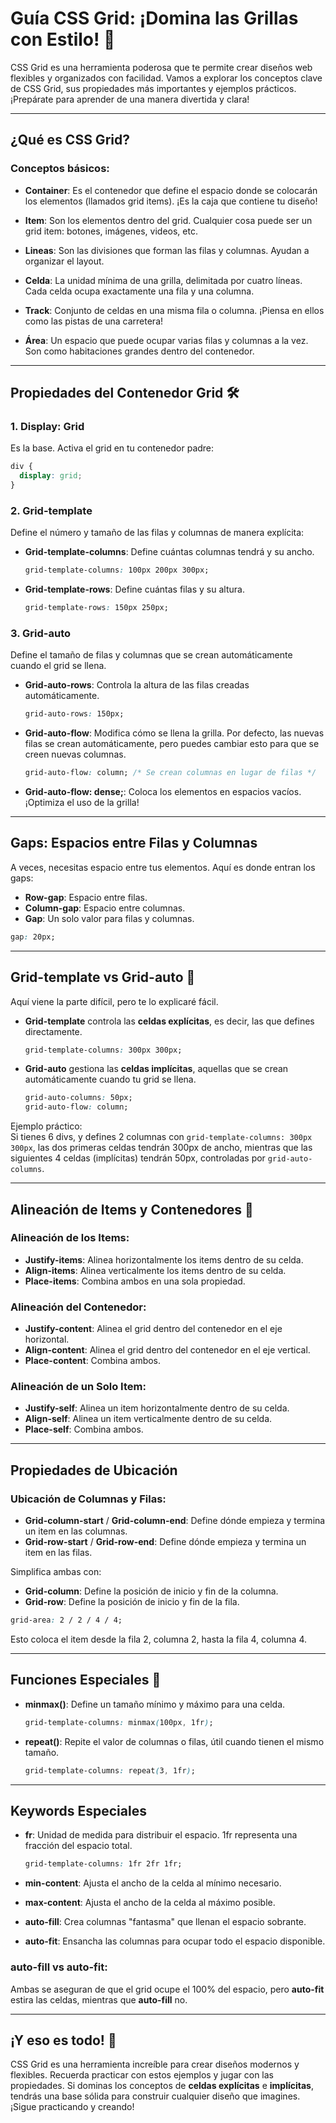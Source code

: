 # Guía CSS Grid: ¡Domina las Grillas con Estilo! 🎉

CSS Grid es una herramienta poderosa que te permite crear diseños web flexibles y organizados con facilidad. Vamos a explorar los conceptos clave de CSS Grid, sus propiedades más importantes y ejemplos prácticos. ¡Prepárate para aprender de una manera divertida y clara!

---

## ¿Qué es CSS Grid?

### Conceptos básicos:

- **Container**: Es el contenedor que define el espacio donde se colocarán los elementos (llamados grid items). ¡Es la caja que contiene tu diseño!
- **Item**: Son los elementos dentro del grid. Cualquier cosa puede ser un grid item: botones, imágenes, videos, etc.
- **Lineas**: Son las divisiones que forman las filas y columnas. Ayudan a organizar el layout.

- **Celda**: La unidad mínima de una grilla, delimitada por cuatro líneas. Cada celda ocupa exactamente una fila y una columna.

- **Track**: Conjunto de celdas en una misma fila o columna. ¡Piensa en ellos como las pistas de una carretera!

- **Área**: Un espacio que puede ocupar varias filas y columnas a la vez. Son como habitaciones grandes dentro del contenedor.

---

## Propiedades del Contenedor Grid 🛠️

### 1. **Display: Grid**

Es la base. Activa el grid en tu contenedor padre:

```css
div {
  display: grid;
}
```

### 2. **Grid-template**

Define el número y tamaño de las filas y columnas de manera explícita:

- **Grid-template-columns**: Define cuántas columnas tendrá y su ancho.

  ```css
  grid-template-columns: 100px 200px 300px;
  ```

- **Grid-template-rows**: Define cuántas filas y su altura.

  ```css
  grid-template-rows: 150px 250px;
  ```

### 3. **Grid-auto**

Define el tamaño de filas y columnas que se crean automáticamente cuando el grid se llena.

- **Grid-auto-rows**: Controla la altura de las filas creadas automáticamente.

  ```css
  grid-auto-rows: 150px;
  ```

- **Grid-auto-flow**: Modifica cómo se llena la grilla. Por defecto, las nuevas filas se crean automáticamente, pero puedes cambiar esto para que se creen nuevas columnas.

  ```css
  grid-auto-flow: column; /* Se crean columnas en lugar de filas */
  ```

- **Grid-auto-flow: dense;**: Coloca los elementos en espacios vacíos. ¡Optimiza el uso de la grilla!

---

## Gaps: Espacios entre Filas y Columnas

A veces, necesitas espacio entre tus elementos. Aquí es donde entran los gaps:

- **Row-gap**: Espacio entre filas.
- **Column-gap**: Espacio entre columnas.
- **Gap**: Un solo valor para filas y columnas.

```css
gap: 20px;
```

---

## Grid-template vs Grid-auto 🤯

Aquí viene la parte difícil, pero te lo explicaré fácil.

- **Grid-template** controla las **celdas explícitas**, es decir, las que defines directamente.

  ```css
  grid-template-columns: 300px 300px;
  ```

- **Grid-auto** gestiona las **celdas implícitas**, aquellas que se crean automáticamente cuando tu grid se llena.

  ```css
  grid-auto-columns: 50px;
  grid-auto-flow: column;
  ```

Ejemplo práctico:  
Si tienes 6 divs, y defines 2 columnas con `grid-template-columns: 300px 300px`, las dos primeras celdas tendrán 300px de ancho, mientras que las siguientes 4 celdas (implícitas) tendrán 50px, controladas por `grid-auto-columns`.

---

## Alineación de Items y Contenedores 🎯

### Alineación de los Items:

- **Justify-items**: Alinea horizontalmente los items dentro de su celda.
- **Align-items**: Alinea verticalmente los items dentro de su celda.
- **Place-items**: Combina ambos en una sola propiedad.

### Alineación del Contenedor:

- **Justify-content**: Alinea el grid dentro del contenedor en el eje horizontal.
- **Align-content**: Alinea el grid dentro del contenedor en el eje vertical.
- **Place-content**: Combina ambos.

### Alineación de un Solo Item:

- **Justify-self**: Alinea un item horizontalmente dentro de su celda.
- **Align-self**: Alinea un item verticalmente dentro de su celda.
- **Place-self**: Combina ambos.

---

## Propiedades de Ubicación

### Ubicación de Columnas y Filas:

- **Grid-column-start** / **Grid-column-end**: Define dónde empieza y termina un item en las columnas.
- **Grid-row-start** / **Grid-row-end**: Define dónde empieza y termina un item en las filas.

Simplifica ambas con:

- **Grid-column**: Define la posición de inicio y fin de la columna.
- **Grid-row**: Define la posición de inicio y fin de la fila.

```css
grid-area: 2 / 2 / 4 / 4;
```

Esto coloca el item desde la fila 2, columna 2, hasta la fila 4, columna 4.

---

## Funciones Especiales 🚀

- **minmax()**: Define un tamaño mínimo y máximo para una celda.

  ```css
  grid-template-columns: minmax(100px, 1fr);
  ```

- **repeat()**: Repite el valor de columnas o filas, útil cuando tienen el mismo tamaño.

  ```css
  grid-template-columns: repeat(3, 1fr);
  ```

---

## Keywords Especiales

- **fr**: Unidad de medida para distribuir el espacio. 1fr representa una fracción del espacio total.

  ```css
  grid-template-columns: 1fr 2fr 1fr;
  ```

- **min-content**: Ajusta el ancho de la celda al mínimo necesario.
- **max-content**: Ajusta el ancho de la celda al máximo posible.
- **auto-fill**: Crea columnas "fantasma" que llenan el espacio sobrante.
- **auto-fit**: Ensancha las columnas para ocupar todo el espacio disponible.

### auto-fill vs auto-fit:

Ambas se aseguran de que el grid ocupe el 100% del espacio, pero **auto-fit** estira las celdas, mientras que **auto-fill** no.

---

## ¡Y eso es todo! 🎉

CSS Grid es una herramienta increíble para crear diseños modernos y flexibles. Recuerda practicar con estos ejemplos y jugar con las propiedades. Si dominas los conceptos de **celdas explícitas** e **implícitas**, tendrás una base sólida para construir cualquier diseño que imagines. ¡Sigue practicando y creando!
